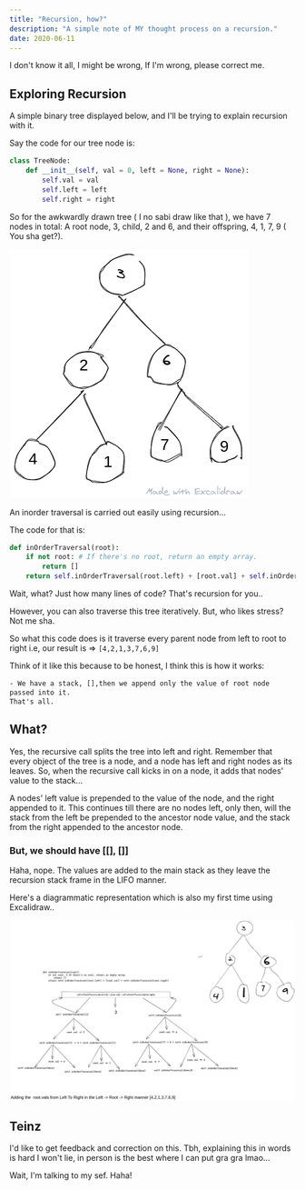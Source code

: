 ```yaml
---
title: "Recursion, how?"
description: "A simple note of MY thought process on a recursion."
date: 2020-06-11
---
```


I don't know it all, I might be wrong, If I'm wrong, please correct me.

## Exploring Recursion

A simple binary tree displayed below, and I'll be trying to explain recursion with it.

Say the code for our tree node is:

```py
class TreeNode:
    def __init__(self, val = 0, left = None, right = None):
        self.val = val
        self.left = left
        self.right = right
```

So for the awkwardly drawn tree ( I no sabi draw like that ), we have 7 nodes in total: A root node, 3, child, 2 and 6, and their offspring, 4, 1, 7, 9 ( You sha get?).

![Binary Search Tree](./imgs/BT.png)

An inorder traversal is carried out easily using recursion...

The code for that is:

```py
def inOrderTraversal(root):
    if not root: # If there's no root, return an empty array.
        return []
    return self.inOrderTraversal(root.left) + [root.val] + self.inOrderTraversal(root.right)
```

Wait, what? Just how many lines of code? That's recursion for you.. 

However, you can also
traverse this tree iteratively. But, who likes stress? Not me sha.

So what this code does is it traverse every parent node from left to root to right i.e, our result is => `[4,2,1,3,7,6,9]`

Think of it like this because to be honest, I think this is how it works:

    - We have a stack, [],then we append only the value of root node passed into it.
    That's all.

## What?

Yes, the recursive call splits the tree into left and right. Remember that every object of the tree is a node, and a node has left and right nodes as its leaves. So, when the recursive call kicks in on a node, it adds that nodes' value to the stack...

A nodes' left value is prepended to the value of the node, and the right appended to it. This continues till there are no nodes left, only then, will the stack from the left be prepended to the ancestor node value, and the stack from the right appended to the ancestor node.

### But, we should have [[], []] 

Haha, nope. The values are added to the main stack as they leave the recursion stack frame in the LIFO manner.

Here's a diagrammatic representation which is also my first time using Excalidraw..

 ![Recursion Tree](./imgs/RT.png)

## Teinz

I'd like to get feedback and correction on this. Tbh, explaining this in words is hard I won't lie, in person is the best where I can put gra gra lmao...

Wait, I'm talking to my sef. Haha! 
